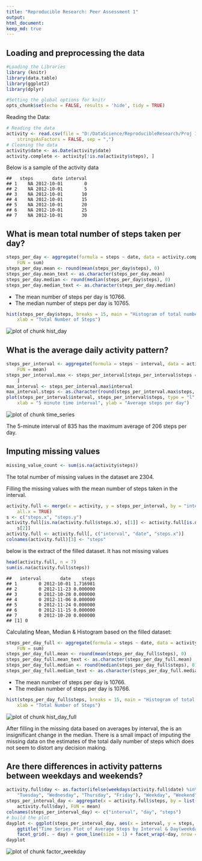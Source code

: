 ```yaml
---
title: "Reproducible Research: Peer Assessment 1"
output: 
html_document:
keep_md: true
---
```


## Loading and preprocessing the data


```r
#Loading the Libraries
library (knitr)
library(data.table)
library(ggplot2)
library(dplyr)
```

```r
#Setting the global options for knitr
opts_chunk$set(echo = FALSE, results = 'hide', tidy = TRUE)
```

Reading the Data:

```r
# Reading the data
activity <- read.csv(file = "D:/DataScience/ReproducibleResearch/Proj 1/Repo/activity.csv", 
    stringsAsFactors = FALSE, sep = ",")
# Cleaning the data
activity$date <- as.Date(activity$date)
activity.complete <- activity[!is.na(activity$steps), ]
```
Below is a sample of the activity data

```
##   steps       date interval
## 1    NA 2012-10-01        0
## 2    NA 2012-10-01        5
## 3    NA 2012-10-01       10
## 4    NA 2012-10-01       15
## 5    NA 2012-10-01       20
## 6    NA 2012-10-01       25
## 7    NA 2012-10-01       30
```
## What is mean total number of steps taken per day?

```r
steps_per_day <- aggregate(formula = steps ~ date, data = activity.complete, 
    FUN = sum)
steps_per_day.mean <- round(mean(steps_per_day$steps), 0)
steps_per_day.mean_text <- as.character(steps_per_day.mean)
steps_per_day.median <- round(median(steps_per_day$steps), 0)
steps_per_day.median_text <- as.character(steps_per_day.median)
```

* The mean number of steps per day is 10766.
* The median number of steps per day is 10765.


```r
hist(steps_per_day$steps, breaks = 15, main = "Histogram of total number of steps taken each day", 
    xlab = "Total Number of Steps")
```

![plot of chunk hist_day](figure/hist_day-1.png) 

## What is the average daily activity pattern?


```r
steps_per_interval <- aggregate(formula = steps ~ interval, data = activity.complete, 
    FUN = mean)
steps_per_interval.max <- steps_per_interval[steps_per_interval$steps == max(steps_per_interval$steps), 
    ]
max_interval <- steps_per_interval.max$interval
max_interval.steps <- as.character(round(steps_per_interval.max$steps, 0))
plot(steps_per_interval$interval, steps_per_interval$steps, type = "l", main = "Time Series", 
    xlab = "5 minute time interval", ylab = "Average steps per day")
```

![plot of chunk time_series](figure/time_series-1.png) 

The 5-minute interval of 835 has the maximum average of 206  steps per day.


## Imputing missing values


```r
missing_value_count <- sum(is.na(activity$steps))
```

The total number of missing values in the dataset are 2304.

Filling the missing values with the mean number of steps taken in the interval.

```r
activity.full <- merge(x = activity, y = steps_per_interval, by = "interval", 
    all.x = TRUE)
s <- c("steps.x", "steps.y")
activity.full[is.na(activity.full$steps.x), s[1]] <- activity.full[is.na(activity.full$steps.x), 
    s[2]]
activity.full <- activity.full[, c("interval", "date", "steps.x")]
colnames(activity.full)[3] <- "steps"
```
below is the extract of the filled dataset. It has not missing values

```r
head(activity.full, n = 7)
sum(is.na(activity.full$steps))
```

```
##   interval       date    steps
## 1        0 2012-10-01 1.716981
## 2        0 2012-11-23 0.000000
## 3        0 2012-10-28 0.000000
## 4        0 2012-11-06 0.000000
## 5        0 2012-11-24 0.000000
## 6        0 2012-11-15 0.000000
## 7        0 2012-10-20 0.000000
## [1] 0
```
Calculating Mean, Median & Histogram based on the filled dataset:

```r
steps_per_day_full <- aggregate(formula = steps ~ date, data = activity.full, 
    FUN = sum)
steps_per_day_full.mean <- round(mean(steps_per_day_full$steps), 0)
steps_per_day_full.mean_text <- as.character(steps_per_day_full.mean)
steps_per_day_full.median <- round(median(steps_per_day_full$steps), 0)
steps_per_day_full.median_text <- as.character(steps_per_day_full.median)
```

* The mean number of steps per day is 10766.
* The median number of steps per day is 10766.


```r
hist(steps_per_day_full$steps, breaks = 15, main = "Histogram of total number of steps taken each day", 
    xlab = "Total Number of Steps")
```

![plot of chunk hist_day_full](figure/hist_day_full-1.png) 

After filling in the missing data based on averages by interval, the is an insignificant change in the median. There is a small impact of imputing the missing data on the estimates of the total daily number of steps which does not seem to distort any decision making.

## Are there differences in activity patterns between weekdays and weekends?


```r
activity.full$day <- as.factor(ifelse(weekdays(activity.full$date) %in% c("Monday", 
    "Tuesday", "Wednesday", "Thursday", "Friday"), "Weekday", "Weekend"))
steps_per_interval_day <- aggregate(x = activity.full$steps, by = list(activity.full$interval, 
    activity.full$day), FUN = mean)
colnames(steps_per_interval_day) <- c("interval", "day", "steps")
# build the plot
dayplot <- ggplot(steps_per_interval_day, aes(x = interval, y = steps, size = 6)) + 
    ggtitle("Time Series Plot of Average Steps by Interval & Day(weekday/weekend)") + 
    facet_grid(. ~ day) + geom_line(size = 1) + facet_wrap(~day, nrow = 2, ncol = 1)
dayplot
```

![plot of chunk factor_weekday](figure/factor_weekday-1.png) 
